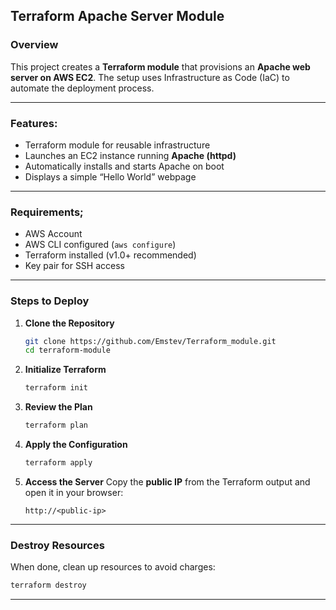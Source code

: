 ## Terraform Apache Server Module

### Overview

This project creates a **Terraform module** that provisions an **Apache web server on AWS EC2**.
The setup uses Infrastructure as Code (IaC) to automate the deployment process.

---

### Features:

* Terraform module for reusable infrastructure
* Launches an EC2 instance running **Apache (httpd)**
* Automatically installs and starts Apache on boot
* Displays a simple “Hello World” webpage

---

### Requirements;

* AWS Account
* AWS CLI configured (`aws configure`)
* Terraform installed (v1.0+ recommended)
* Key pair for SSH access

---

### Steps to Deploy

1. **Clone the Repository**

   ```bash
   git clone https://github.com/Emstev/Terraform_module.git
   cd terraform-module
   ```

2. **Initialize Terraform**

   ```bash
   terraform init
   ```

3. **Review the Plan**

   ```bash
   terraform plan
   ```

4. **Apply the Configuration**

   ```bash
   terraform apply
   ```

5. **Access the Server**
   Copy the **public IP** from the Terraform output and open it in your browser:

   ```
   http://<public-ip>
   ```

---

### Destroy Resources

When done, clean up resources to avoid charges:

```bash
terraform destroy
```

---

